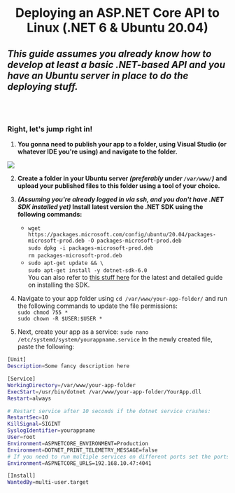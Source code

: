 <div align="center">

# Deploying an ASP.NET Core API to Linux (.NET 6 & Ubuntu 20.04)
</div>

## *This guide assumes you already know how to develop at least a basic .NET-based API and you have an Ubuntu server in place to do the deploying stuff.*

<br/>
<br/>

### **Right, let's jump right in!**

1. **You gonna need to publish your app to a folder, using Visual Studio (or whatever IDE you're using) and navigate to the folder.**

![](https://user-images.githubusercontent.com/46853837/215998278-a5deccd2-85db-4a7a-b05f-474d2f1a9f33.png)

2. **Create a folder in your Ubuntu server *(preferably under `/var/www/`)* and upload your published files to this folder using a tool of your choice.**
   
3. ***(Assuming you're already logged in via ssh, and you don't have .NET SDK installed yet)* Install latest version the .NET SDK using the following commands:**
   * `wget https://packages.microsoft.com/config/ubuntu/20.04/packages-microsoft-prod.deb -O packages-microsoft-prod.deb`<br/>
`sudo dpkg -i packages-microsoft-prod.deb`<br/>
`rm packages-microsoft-prod.deb`
   * `sudo apt-get update && \`<br/>
  `sudo apt-get install -y dotnet-sdk-6.0`<br/>
  You can also refer to [this stuff here](https://learn.microsoft.com/en-us/dotnet/core/install/linux-ubuntu#2004) for the latest and detailed guide on installing the SDK.

  4. Navigate to your app folder using `cd /var/www/your-app-folder/` and run the following commands to update the file permissions:<br/>
   `sudo chmod 755 *`<br/>
   `sudo chown -R $USER:$USER *`

   5. Next, create your app as a service:
   `sudo nano /etc/systemd/system/yourappname.service`
   In the newly created file, paste the following:


   ```bash
   [Unit]
Description=Some fancy description here

[Service]
WorkingDirectory=/var/www/your-app-folder
ExecStart=/usr/bin/dotnet /var/www/your-app-folder/YourApp.dll
Restart=always

# Restart service after 10 seconds if the dotnet service crashes:
RestartSec=10
KillSignal=SIGINT
SyslogIdentifier=yourappname
User=root
Environment=ASPNETCORE_ENVIRONMENT=Production
Environment=DOTNET_PRINT_TELEMETRY_MESSAGE=false
# If you need to run multiple services on different ports set the ports environment variable here (Format: {IP_ADDRESS:PORT} or www.yourdomain.com) 
Environment=ASPNETCORE_URLS=192.168.10.47:4041

[Install]
WantedBy=multi-user.target
```